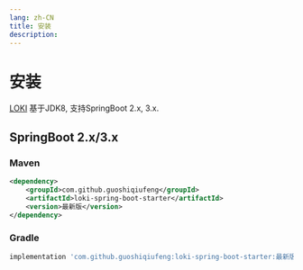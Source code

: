 ```yaml
---
lang: zh-CN
title: 安装
description: 
---
```

# 安装

[LOKI](https://github.com/guoshiqiufeng/loki) 基于JDK8, 支持SpringBoot 2.x, 3.x.


## SpringBoot 2.x/3.x

### Maven

```xml
<dependency>
    <groupId>com.github.guoshiqiufeng</groupId>
    <artifactId>loki-spring-boot-starter</artifactId>
    <version>最新版</version>
</dependency>
```

### Gradle

```groovy
implementation 'com.github.guoshiqiufeng:loki-spring-boot-starter:最新版'
```